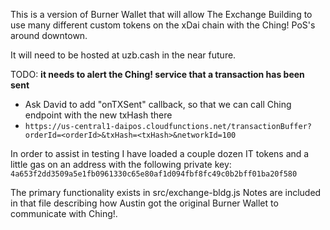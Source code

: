 This is a version of Burner Wallet that will allow The Exchange Building to
use many different custom tokens on the xDai chain with the Ching! PoS's
around downtown.

It will need to be hosted at uzb.cash in the near future.

TODO:
**it needs to alert the Ching! service that a transaction has been sent**
- Ask David to add "onTXSent" callback, so that we can call Ching endpoint with the new txHash there
- `https://us-central1-daipos.cloudfunctions.net/transactionBuffer?orderId=<orderId>&txHash=<txHash>&networkId=100`

In order to assist in testing I have loaded a couple dozen IT tokens and a
little gas on an address with the following private key:
`4a653f2dd3509a5e1fb0961330c65e80af1d094fbf8fc49c0b2bff01ba20f580`

The primary functionality exists in src/exchange-bldg.js
Notes are included in that file describing how Austin got the original Burner
Wallet to communicate with Ching!.
